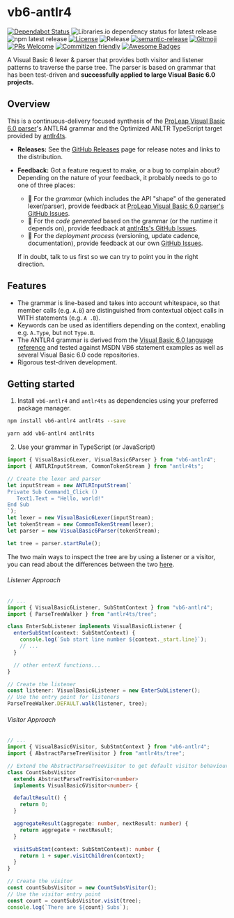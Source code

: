 # vb6-antlr4

[![Dependabot Status](https://api.dependabot.com/badges/status?host=github&repo=brucificus/vb6-antlr4-typescript)](https://dependabot.com)
![Libraries.io dependency status for latest release](https://img.shields.io/librariesio/release/npm/vb6-antlr4)
![npm latest release](https://img.shields.io/npm/v/vb6-antlr4/latest)
[![License](https://img.shields.io/badge/License-BSD%203--Clause-blue.svg)](./LICENSE.txt)
![Release](https://github.com/brucificus/vb6-antlr4-typescript/workflows/Release/badge.svg)
[![semantic-release](https://img.shields.io/badge/%20%20%F0%9F%93%A6%F0%9F%9A%80-semantic--release-e10079.svg)](https://github.com/semantic-release/semantic-release)
[![Gitmoji](https://img.shields.io/badge/gitmoji-%20😜%20😍-FFDD67.svg?style=flat-square)](https://gitmoji.carloscuesta.me/)
[![PRs Welcome](https://img.shields.io/badge/PRs-welcome-brightgreen.svg?style=flat-square)](http://makeapullrequest.com)
[![Commitizen friendly](https://img.shields.io/badge/commitizen-friendly-brightgreen.svg)](http://commitizen.github.io/cz-cli/)
[![Awesome Badges](https://img.shields.io/badge/badges-awesome-green.svg)](https://github.com/Naereen/badges)

A Visual Basic 6 lexer & parser that provides both visitor and listener patterns to traverse the parse tree. The parser is based on grammar that has been test-driven and **successfully applied to large Visual Basic 6.0 projects.**

## Overview

This is a continuous-delivery focused synthesis of the [ProLeap Visual Basic 6.0 parser](https://github.com/uwol/proleap-vb6-parser)'s ANTLR4 grammar and the Optimized ANLTR TypeScript target provided by [antlr4ts](https://github.com/tunnelvisionlabs/antlr4ts).

- **Releases:** See the [GitHub Releases](https://github.com/brucificus/vb6-antlr4-typescript/releases) page for release notes and
  links to the distribution.
- **Feedback:**
  Got a feature request to make, or a bug to complain about? Depending on the nature of your feedback, it probably needs to go to one of three places:
  - 📐 For the _grammar_ (which includes the API "shape" of the generated lexer/parser), provide feedback at [ProLeap Visual Basic 6.0 parser's GitHub Issues](https://github.com/uwol/proleap-vb6-parser/issues).
  - 🔢 For the _code generated_ based on the grammar (or the runtime it depends on), provide feedback at [antlr4ts's GitHub Issues](https://github.com/tunnelvisionlabs/antlr4ts/issues).
  - 🚀 For the _deployment process_ (versioning, update cadence, documentation), provide feedback at our own [GitHub Issues](https://github.com/brucificus/vb6-antlr4-typescript).

  If in doubt, talk to us first so we can try to point you in the right direction.


## Features

- The grammar is line-based and takes into account whitespace, so that member calls (e.g. `A.B`) are distinguished from contextual object calls in WITH statements (e.g. `A .B`).
- Keywords can be used as identifiers depending on the context, enabling e.g. `A.Type`, but not `Type.B`.
- The ANTLR4 grammar is derived from the [Visual Basic 6.0 language reference](http://msdn.microsoft.com/en-us/library/aa338033%28v=vs.60%29.aspx) and tested against MSDN VB6 statement examples as well as several Visual Basic 6.0 code repositories.
- Rigorous test-driven development.

## Getting started

1. Install `vb6-antlr4` and `antlr4ts` as dependencies using your preferred package manager.

```bash
npm install vb6-antlr4 antlr4ts --save
```

```bash
yarn add vb6-antlr4 antlr4ts
```

2. Use your grammar in TypeScript (or JavaScript)

```typescript
import { VisualBasic6Lexer, VisualBasic6Parser } from "vb6-antlr4";
import { ANTLRInputStream, CommonTokenStream } from "antlr4ts";

// Create the lexer and parser
let inputStream = new ANTLRInputStream(`
Private Sub Command1_Click ()
   Text1.Text = "Hello, world!"
End Sub
`);
let lexer = new VisualBasic6Lexer(inputStream);
let tokenStream = new CommonTokenStream(lexer);
let parser = new VisualBasic6Parser(tokenStream);

let tree = parser.startRule();
```

The two main ways to inspect the tree are by using a listener or a visitor, you can read about the differences between the two [here](https://github.com/antlr/antlr4/blob/master/doc/listeners.md).

###### Listener Approach

```typescript
// ...
import { VisualBasic6Listener, SubStmtContext } from "vb6-antlr4";
import { ParseTreeWalker } from "antlr4ts/tree";

class EnterSubListener implements VisualBasic6Listener {
  enterSubStmt(context: SubStmtContext) {
    console.log(`Sub start line number ${context._start.line}`);
    // ...
  }

  // other enterX functions...
}

// Create the listener
const listener: VisualBasic6Listener = new EnterSubListener();
// Use the entry point for listeners
ParseTreeWalker.DEFAULT.walk(listener, tree);
```

###### Visitor Approach

```typescript
// ...
import { VisualBasic6Visitor, SubStmtContext } from "vb6-antlr4";
import { AbstractParseTreeVisitor } from "antlr4ts/tree";

// Extend the AbstractParseTreeVisitor to get default visitor behaviour
class CountSubsVisitor
  extends AbstractParseTreeVisitor<number>
  implements VisualBasic6Visitor<number> {

  defaultResult() {
    return 0;
  }

  aggregateResult(aggregate: number, nextResult: number) {
    return aggregate + nextResult;
  }

  visitSubStmt(context: SubStmtContext): number {
    return 1 + super.visitChildren(context);
  }
}

// Create the visitor
const countSubsVisitor = new CountSubsVisitor();
// Use the visitor entry point
const count = countSubsVisitor.visit(tree);
console.log(`There are ${count} Subs`);
```
